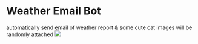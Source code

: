 # Weather Email Bot
automatically send email of weather report & some cute cat images will be randomly attached
![](example.jpg)
